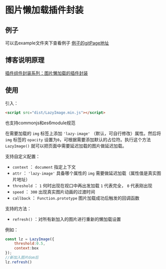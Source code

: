 # 图片懒加载插件封装

## 例子
可以去example文件夹下查看例子
[例子的gitPage地址](https://mtt3366.github.io/image-lazy-load-plugin/example/index.html)
## 博客说明原理
[插件组件封装系列：图片懒加载的插件封装](https://juejin.cn/post/6988026736382312485/)
## 使用
引入：
```html
<script src="dist/LazyImage.min.js"></script>
```
也支持commonjs和es6module规范

在需要加载的 ` img ` 标签上添加 ` 'lazy-image' ` （默认，可自行修改）属性。然后将 ` img ` 标签的 ` opacity ` 设置为`0`，可根据需要添加默认的占位符。执行这个方法 ` LazyImage() ` 就可以把页面中需要延迟加载的图片做延迟加载。

支持自定义配置：

+  ` context ` ： ` document `  指定上下文
+  ` attr ` ： ` 'lazy-image' `  具备哪个属性的 ` img ` 需要做延迟加载（属性值是真实图片地址）
+  ` threshold ` ： ` 1 ` 何时出现在视口中再出发加载 ` 1 ` 代表完全， ` 0 ` 代表刚出现
+  ` speed ` ： ` 300 `  出现真实图片动画的过渡时间
+  ` callback ` ： ` Function.prototype `  图片加载成功后触发的回调函数

支持的方法：
+  ` refresh() ` ：对所有新加入的图片进行重新的懒加载设置

例如：

```js
const lz = LazyImage({
    threshold:0.5,
    context:box
});
//新加入图片dom后
lz.refresh()
```
